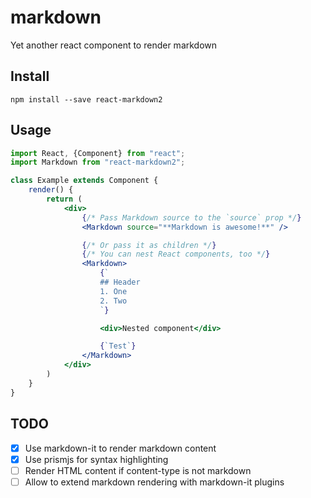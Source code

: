 # markdown
Yet another react component to render markdown

## Install

```
npm install --save react-markdown2
```

## Usage

```jsx
import React, {Component} from "react";
import Markdown from "react-markdown2";

class Example extends Component {
    render() {
        return (
            <div>
                {/* Pass Markdown source to the `source` prop */}
                <Markdown source="**Markdown is awesome!**" />

                {/* Or pass it as children */}
                {/* You can nest React components, too */}
                <Markdown>
                    {`
                    ## Header
                    1. One
                    2. Two
                    `}

                    <div>Nested component</div>

                    {`Test`}
                </Markdown>
            </div>
        )
    }
}
```

## TODO
* [x] Use markdown-it to render markdown content
* [x] Use prismjs for syntax highlighting
* [ ] Render HTML content if content-type is not markdown
* [ ] Allow to extend markdown rendering with markdown-it plugins
